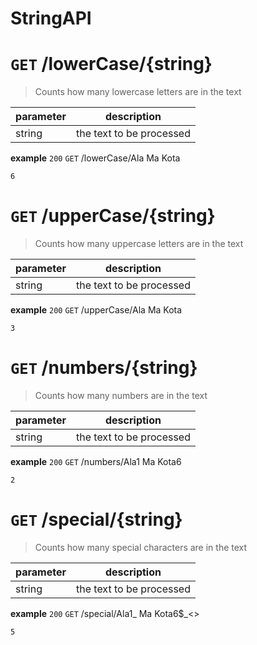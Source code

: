 # StringAPI




# `GET` /lowerCase/{string}
>Counts how many lowercase letters are in the text
 
| parameter | description |
|--|--|
| string | the text to be processed |

**example** `200`
 `GET` /lowerCase/Ala Ma Kota

    6
# `GET` /upperCase/{string}
>Counts how many uppercase letters are in the text
 
| parameter | description |
|--|--|
| string | the text to be processed |

**example** `200`
 `GET` /upperCase/Ala Ma Kota

    3
# `GET` /numbers/{string}
>Counts how many numbers are in the text
> 
| parameter | description |
|--|--|
| string | the text to be processed |

**example** `200`
 `GET` /numbers/Ala1 Ma Kota6

    2
# `GET` /special/{string}
>Counts how many special characters are in the text
>
| parameter | description |
|--|--|
| string | the text to be processed |

**example** `200`
 `GET` /special/Ala1_ Ma Kota6$_<>

    5
